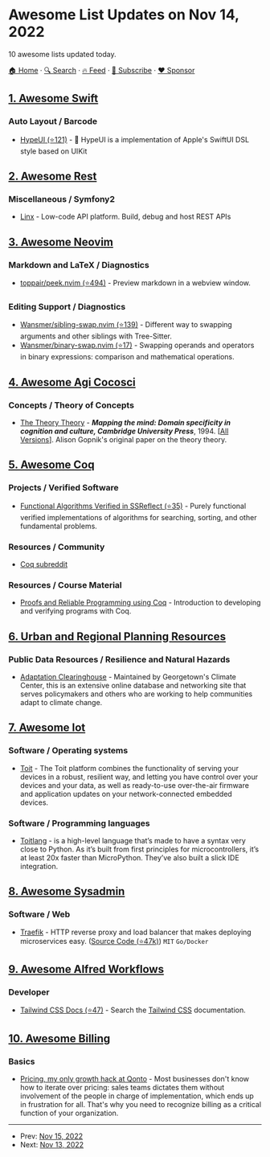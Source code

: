 # Awesome List Updates on Nov 14, 2022

10 awesome lists updated today.

[🏠 Home](/README.md) · [🔍 Search](https://www.trackawesomelist.com/search/) · [🔥 Feed](https://www.trackawesomelist.com/rss.xml) · [📮 Subscribe](https://trackawesomelist.us17.list-manage.com/subscribe?u=d2f0117aa829c83a63ec63c2f&id=36a103854c) · [❤️  Sponsor](https://github.com/sponsors/theowenyoung)



## [1. Awesome Swift](/content/matteocrippa/awesome-swift/README.md)

### Auto Layout / Barcode

*   [HypeUI (⭐121)](https://github.com/hyperconnect/HypeUI) - 🌺 HypeUI is a implementation of Apple's SwiftUI DSL style based on UIKit

## [2. Awesome Rest](/content/marmelab/awesome-rest/README.md)

### Miscellaneous / Symfony2

*   [Linx](https://linx.software) - Low-code API platform. Build, debug and host REST APIs

## [3. Awesome Neovim](/content/rockerBOO/awesome-neovim/README.md)

### Markdown and LaTeX / Diagnostics

*   [toppair/peek.nvim (⭐494)](https://github.com/toppair/peek.nvim) - Preview markdown in a webview window.

### Editing Support / Diagnostics

*   [Wansmer/sibling-swap.nvim (⭐139)](https://github.com/Wansmer/sibling-swap.nvim) - Different way to swapping arguments and other siblings with Tree-Sitter.
*   [Wansmer/binary-swap.nvim (⭐17)](https://github.com/Wansmer/binary-swap.nvim) - Swapping operands and operators in binary expressions: comparison and mathematical operations.

## [4. Awesome Agi Cocosci](/content/YuzheSHI/awesome-agi-cocosci/README.md)

### Concepts / Theory of Concepts

*   [The Theory Theory](https://psycnet.apa.org/record/1994-97940-009) - ***Mapping the mind: Domain specificity in cognition and culture, Cambridge University Press***, 1994. \[[All Versions](https://scholar.google.com/scholar?cluster=9397889700764191662\&hl=en\&as_sdt=0,5)]. Alison Gopnik's original paper on the theory theory.

## [5. Awesome Coq](/content/coq-community/awesome-coq/README.md)

### Projects / Verified Software

*   [Functional Algorithms Verified in SSReflect (⭐35)](https://github.com/clayrat/fav-ssr) - Purely functional verified implementations of algorithms for searching, sorting, and other fundamental problems.

### Resources / Community

*   [Coq subreddit](https://www.reddit.com/r/Coq/)

### Resources / Course Material

*   [Proofs and Reliable Programming using Coq](https://team.inria.fr/stamp/proofs-and-reliable-programming-using-coq-2022/) - Introduction to developing and verifying programs with Coq.

## [6. Urban and Regional Planning Resources](/content/APA-Technology-Division/urban-and-regional-planning-resources/README.md)

### Public Data Resources / Resilience and Natural Hazards

*   [Adaptation Clearinghouse](https://www.adaptationclearinghouse.org/) - Maintained by Georgetown's Climate Center, this is an extensive online database and networking site that serves policymakers and others who are working to help communities adapt to climate change.

## [7. Awesome Iot](/content/HQarroum/awesome-iot/README.md)

### Software / Operating systems

*   [Toit](https://toit.io/) - The Toit platform combines the functionality of serving your devices in a robust, resilient way, and letting you have control over your devices and your data, as well as ready-to-use over-the-air firmware and application updates on your network-connected embedded devices.

### Software / Programming languages

*   [Toitlang](https://toitlang.org/) - is a high-level language that’s made to have a syntax very close to Python. As it’s built from first principles for microcontrollers, it’s at least 20x faster than MicroPython. They’ve also built a slick IDE integration.

## [8. Awesome Sysadmin](/content/awesome-foss/awesome-sysadmin/README.md)

### Software / Web

*   [Traefik](https://traefik.io/) - HTTP reverse proxy and load balancer that makes deploying microservices easy. ([Source Code (⭐47k)](https://github.com/traefik/traefik)) `MIT` `Go/Docker`

## [9. Awesome Alfred Workflows](/content/alfred-workflows/awesome-alfred-workflows/README.md)

### Developer

*   [Tailwind CSS Docs (⭐47)](https://github.com/techouse/alfred-tailwindcss-docs) - Search the [Tailwind CSS](https://tailwindcss.com/docs/) documentation.

## [10. Awesome Billing](/content/kdeldycke/awesome-billing/README.md)

### Basics

*   [Pricing, my only growth hack at Qonto](https://getlago.substack.com/p/pricing-my-only-growth-hack-at-qonto?s=r) - Most businesses don't know how to iterate over pricing: sales teams dictates them without involvement of the people in charge of implementation, which ends up in frustration for all. That's why you need to recognize billing as a critical function of your organization.

---

- Prev: [Nov 15, 2022](/content/2022/11/15/README.md)
- Next: [Nov 13, 2022](/content/2022/11/13/README.md)